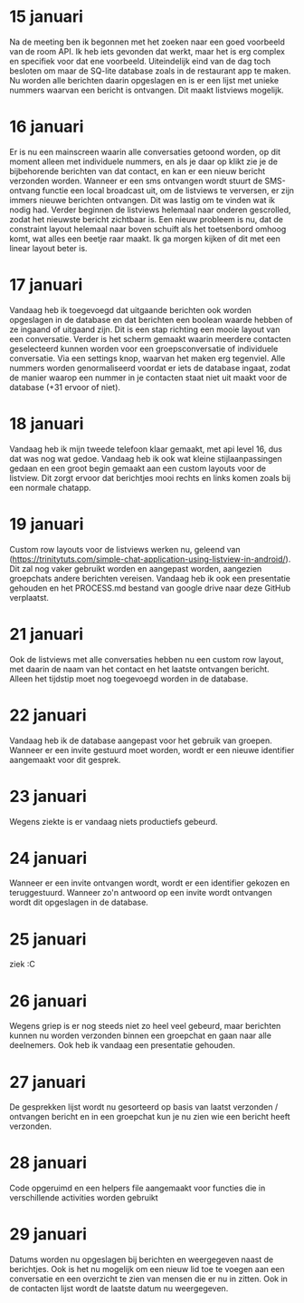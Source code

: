 # 15 januari
Na de meeting ben ik begonnen met het zoeken naar een goed voorbeeld van de room API. Ik heb iets gevonden dat werkt, maar het is erg complex en specifiek voor dat ene voorbeeld. Uiteindelijk eind van de dag toch besloten om maar de SQ-lite database zoals in de restaurant app te maken. Nu worden alle berichten daarin opgeslagen en is er een lijst met unieke nummers waarvan een bericht is ontvangen. Dit maakt listviews mogelijk. 
# 16 januari
Er is nu een mainscreen waarin alle conversaties getoond worden, op dit moment alleen met individuele nummers, en als je daar op klikt zie je de bijbehorende berichten van dat contact, en kan er een nieuw bericht verzonden worden. Wanneer er een sms ontvangen wordt stuurt de SMS-ontvang functie een local broadcast uit, om de listviews te verversen, er zijn immers nieuwe berichten ontvangen. Dit was lastig om te vinden wat ik nodig had. 
Verder beginnen de listviews helemaal naar onderen gescrolled, zodat het nieuwste bericht zichtbaar is.  Een nieuw probleem is nu, dat de constraint layout helemaal naar boven schuift als het toetsenbord omhoog komt, wat alles een beetje raar maakt. Ik ga morgen kijken of dit met een linear layout beter is. 
# 17 januari
Vandaag heb ik toegevoegd dat uitgaande berichten ook worden opgeslagen in de database en dat berichten een boolean waarde hebben of ze ingaand of uitgaand zijn. Dit is een stap richting een mooie layout van een conversatie.
Verder is het scherm gemaakt waarin meerdere contacten geselecteerd kunnen worden voor een groepsconversatie of individuele conversatie. Via een settings knop, waarvan het maken erg tegenviel. Alle nummers worden genormaliseerd voordat er iets de database ingaat, zodat de manier waarop een nummer in je contacten staat niet uit maakt voor de database (+31 ervoor of niet).
# 18 januari
Vandaag heb ik mijn tweede telefoon klaar gemaakt, met api level 16, dus dat was nog wat gedoe. 
 Vandaag heb ik ook  wat kleine stijlaanpassingen gedaan en een groot begin gemaakt aan een custom layouts voor de listview. Dit zorgt ervoor dat berichtjes mooi rechts en links komen zoals bij een normale chatapp. 
# 19 januari
Custom row layouts voor de listviews werken nu, geleend van (https://trinitytuts.com/simple-chat-application-using-listview-in-android/). Dit zal nog vaker gebruikt worden en aangepast worden, aangezien groepchats andere berichten vereisen. Vandaag heb ik ook een presentatie gehouden en het PROCESS.md bestand van google drive naar deze GitHub verplaatst. 

# 21 januari
Ook de listviews met alle conversaties hebben nu een custom row layout, met daarin de naam van het contact en het laatste ontvangen bericht. Alleen het tijdstip moet nog toegevoegd worden in de database. 

# 22 januari
Vandaag heb ik de database aangepast voor het gebruik van groepen. Wanneer er een invite gestuurd moet worden, wordt er een nieuwe identifier aangemaakt voor dit gesprek. 

# 23 januari
Wegens ziekte is er vandaag niets productiefs gebeurd.

# 24 januari
Wanneer er een invite ontvangen wordt, wordt er een identifier gekozen en teruggestuurd. Wanneer zo'n antwoord op een invite wordt ontvangen wordt dit opgeslagen in de database. 

# 25 januari 
ziek :C

# 26 januari
Wegens griep is er nog steeds niet zo heel veel gebeurd, maar berichten kunnen nu worden verzonden binnen een groepchat en gaan naar alle deelnemers. Ook heb ik vandaag een presentatie gehouden. 

# 27 januari
De gesprekken lijst wordt nu gesorteerd op basis van laatst verzonden / ontvangen bericht en in een groepchat kun je nu zien wie een bericht heeft verzonden. 

# 28 januari 
Code opgeruimd en een helpers file aangemaakt voor functies die in verschillende activities worden gebruikt

# 29 januari
Datums worden nu opgeslagen bij berichten en weergegeven naast de berichtjes. Ook is het nu mogelijk om een nieuw lid toe te voegen aan een conversatie en een overzicht te zien van mensen die er nu in zitten. Ook in de contacten lijst wordt de laatste datum nu weergegeven.